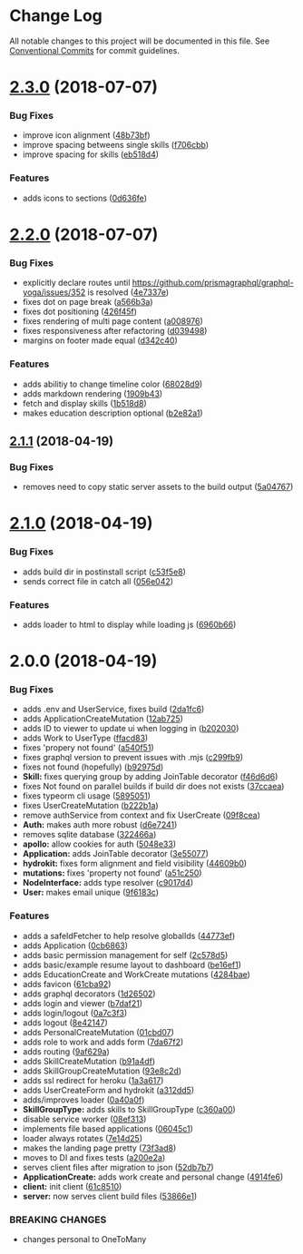 # Change Log

All notable changes to this project will be documented in this file.
See [Conventional Commits](https://conventionalcommits.org) for commit guidelines.

<a name="2.3.0"></a>
# [2.3.0](https://github.com/aimed/interviewr/compare/v2.2.0...v2.3.0) (2018-07-07)


### Bug Fixes

* improve icon alignment ([48b73bf](https://github.com/aimed/interviewr/commit/48b73bf))
* improve spacing betweens single skills ([f706cbb](https://github.com/aimed/interviewr/commit/f706cbb))
* improve spacing for skills ([eb518d4](https://github.com/aimed/interviewr/commit/eb518d4))


### Features

* adds icons to sections ([0d636fe](https://github.com/aimed/interviewr/commit/0d636fe))




<a name="2.2.0"></a>
# [2.2.0](https://github.com/aimed/interviewr/compare/v2.1.1...v2.2.0) (2018-07-07)


### Bug Fixes

* explicitly declare routes until https://github.com/prismagraphql/graphql-yoga/issues/352 is resolved ([4e7337e](https://github.com/aimed/interviewr/commit/4e7337e))
* fixes dot on page break ([a566b3a](https://github.com/aimed/interviewr/commit/a566b3a))
* fixes dot positioning ([426f45f](https://github.com/aimed/interviewr/commit/426f45f))
* fixes rendering of multi page content ([a008976](https://github.com/aimed/interviewr/commit/a008976))
* fixes responsiveness after refactoring ([d039498](https://github.com/aimed/interviewr/commit/d039498))
* margins on footer made equal ([d342c40](https://github.com/aimed/interviewr/commit/d342c40))


### Features

* adds abilitiy to change timeline color ([68028d9](https://github.com/aimed/interviewr/commit/68028d9))
* adds markdown rendering ([1909b43](https://github.com/aimed/interviewr/commit/1909b43))
* fetch and display skills ([1b518d8](https://github.com/aimed/interviewr/commit/1b518d8))
* makes education description optional ([b2e82a1](https://github.com/aimed/interviewr/commit/b2e82a1))




<a name="2.1.1"></a>
## [2.1.1](https://github.com/aimed/interviewr/compare/v2.1.0...v2.1.1) (2018-04-19)


### Bug Fixes

* removes need to copy static server assets to the build output ([5a04767](https://github.com/aimed/interviewr/commit/5a04767))




<a name="2.1.0"></a>
# [2.1.0](https://github.com/aimed/interviewr/compare/v2.0.0...v2.1.0) (2018-04-19)


### Bug Fixes

* adds build dir in postinstall script ([c53f5e8](https://github.com/aimed/interviewr/commit/c53f5e8))
* sends correct file in catch all ([056e042](https://github.com/aimed/interviewr/commit/056e042))


### Features

* adds loader to html to display while loading js ([6960b66](https://github.com/aimed/interviewr/commit/6960b66))




<a name="2.0.0"></a>
# 2.0.0 (2018-04-19)


### Bug Fixes

* adds .env and UserService, fixes build ([2da1fc6](https://github.com/aimed/interviewr/commit/2da1fc6))
* adds ApplicationCreateMutation ([12ab725](https://github.com/aimed/interviewr/commit/12ab725))
* adds ID to viewer to update ui when logging in ([b202030](https://github.com/aimed/interviewr/commit/b202030))
* adds Work to UserType ([ffacd83](https://github.com/aimed/interviewr/commit/ffacd83))
* fixes 'propery not found' ([a540f51](https://github.com/aimed/interviewr/commit/a540f51))
* fixes graphql version to prevent issues with .mjs ([c299fb9](https://github.com/aimed/interviewr/commit/c299fb9))
* fixes not found (hopefully) ([b92975d](https://github.com/aimed/interviewr/commit/b92975d))
* **Skill:** fixes querying group by adding JoinTable decorator ([f46d6d6](https://github.com/aimed/interviewr/commit/f46d6d6))
* fixes Not found on parallel builds if build dir does not exists ([37ccaea](https://github.com/aimed/interviewr/commit/37ccaea))
* fixes typeorm cli usage ([5895051](https://github.com/aimed/interviewr/commit/5895051))
* fixes UserCreateMutation ([b222b1a](https://github.com/aimed/interviewr/commit/b222b1a))
* remove authService from context and fix UserCreate ([09f8cea](https://github.com/aimed/interviewr/commit/09f8cea))
* **Auth:** makes auth more robust ([d6e7241](https://github.com/aimed/interviewr/commit/d6e7241))
* removes sqlite database ([322466a](https://github.com/aimed/interviewr/commit/322466a))
* **apollo:** allow cookies for auth ([5048e33](https://github.com/aimed/interviewr/commit/5048e33))
* **Application:** adds JoinTable decorator ([3e55077](https://github.com/aimed/interviewr/commit/3e55077))
* **hydrokit:** fixes form alignment and field visibility ([44609b0](https://github.com/aimed/interviewr/commit/44609b0))
* **mutations:** fixes 'property not found' ([a51c250](https://github.com/aimed/interviewr/commit/a51c250))
* **NodeInterface:** adds type resolver ([c9017d4](https://github.com/aimed/interviewr/commit/c9017d4))
* **User:** makes email unique ([9f6183c](https://github.com/aimed/interviewr/commit/9f6183c))


### Features

* adds a safeIdFetcher to help resolve globalIds ([44773ef](https://github.com/aimed/interviewr/commit/44773ef))
* adds Application ([0cb6863](https://github.com/aimed/interviewr/commit/0cb6863))
* adds basic permission management for self ([2c578d5](https://github.com/aimed/interviewr/commit/2c578d5))
* adds basic/example resume layout to dashboard ([be16ef1](https://github.com/aimed/interviewr/commit/be16ef1))
* adds EducationCreate and WorkCreate mutations ([4284bae](https://github.com/aimed/interviewr/commit/4284bae))
* adds favicon ([61cba92](https://github.com/aimed/interviewr/commit/61cba92))
* adds graphql decorators ([1d26502](https://github.com/aimed/interviewr/commit/1d26502))
* adds login and viewer ([b7daf21](https://github.com/aimed/interviewr/commit/b7daf21))
* adds login/logout ([0a7c3f3](https://github.com/aimed/interviewr/commit/0a7c3f3))
* adds logout ([8e42147](https://github.com/aimed/interviewr/commit/8e42147))
* adds PersonalCreateMutation ([01cbd07](https://github.com/aimed/interviewr/commit/01cbd07))
* adds role to work and adds form ([7da67f2](https://github.com/aimed/interviewr/commit/7da67f2))
* adds routing ([9af629a](https://github.com/aimed/interviewr/commit/9af629a))
* adds SkillCreateMutation ([b91a4df](https://github.com/aimed/interviewr/commit/b91a4df))
* adds SkillGroupCreateMutation ([93e8c2d](https://github.com/aimed/interviewr/commit/93e8c2d))
* adds ssl redirect for heroku ([1a3a617](https://github.com/aimed/interviewr/commit/1a3a617))
* adds UserCreateForm and hydrokit ([a312dd5](https://github.com/aimed/interviewr/commit/a312dd5))
* adds/improves loader ([0a40a0f](https://github.com/aimed/interviewr/commit/0a40a0f))
* **SkillGroupType:** adds skills to SkillGroupType ([c360a00](https://github.com/aimed/interviewr/commit/c360a00))
* disable service worker ([08ef313](https://github.com/aimed/interviewr/commit/08ef313))
* implements file based applications ([06045c1](https://github.com/aimed/interviewr/commit/06045c1))
* loader always rotates ([7e14d25](https://github.com/aimed/interviewr/commit/7e14d25))
* makes the landing page pretty ([73f3ad8](https://github.com/aimed/interviewr/commit/73f3ad8))
* moves to DI and fixes tests ([a200e2a](https://github.com/aimed/interviewr/commit/a200e2a))
* serves client files after migration to json ([52db7b7](https://github.com/aimed/interviewr/commit/52db7b7))
* **ApplicationCreate:** adds work create and personal change ([4914fe6](https://github.com/aimed/interviewr/commit/4914fe6))
* **client:** init client ([61c8510](https://github.com/aimed/interviewr/commit/61c8510))
* **server:** now serves client build files ([53866e1](https://github.com/aimed/interviewr/commit/53866e1))


### BREAKING CHANGES

* changes personal to OneToMany
